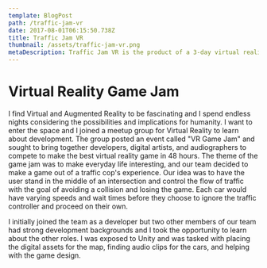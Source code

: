 ```yaml
---
template: BlogPost
path: /traffic-jam-vr
date: 2017-08-01T06:15:50.738Z
title: Traffic Jam VR
thumbnail: /assets/traffic-jam-vr.png
metaDescription: Traffic Jam VR is the product of a 3-day virtual reality game jam where professionals from various backgrounds came together to create virtual reality games.
---
```


<h1>Virtual Reality Game Jam</h1>

I find Virtual and Augmented Reality to be fascinating and I spend endless nights considering the possibilities and implications for humanity. I want to enter the space and I joined a meetup group for Virtual Reality to learn about development. The group posted an event called "VR Game Jam" and sought to bring together developers, digital artists, and audiographers to compete to make the best virtual reality game in 48 hours. The theme of the game jam was to make everyday life interesting, and our team decided to make a game out of a traffic cop's experience. Our idea was to have the user stand in the middle of an intersection and control the flow of traffic with the goal of avoiding a collision and losing the game. Each car would have varying speeds and wait times before they choose to ignore the traffic controller and proceed on their own.

I initially joined the team as a developer but two other members of our team had strong development backgrounds and I took the opportunity to learn about the other roles. I was exposed to Unity and was tasked with placing the digital assets for the map, finding audio clips for the cars, and helping with the game design.
